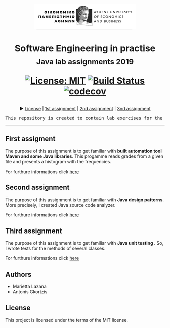 <div align="center">
<img src="media/aueb.jpg" height="80px">
<h1> Software Engineering in practise<br/><sub>Java lab assignments 2019</sub>
<br>

[![License: MIT](https://img.shields.io/badge/License-MIT-yellow.svg)](https://opensource.org/licenses/MIT)
[![Build Status](https://travis-ci.com/mlazana/dmst-Java-course-assignments.svg?token=PseqrqHdcY3eC1s685JB&branch=master)](https://travis-ci.com/mlazana/dmst-Java-course-assignments)
[![codecov](https://codecov.io/gh/mlazana/dmst-Java-course-assignments/branch/master/graph/badge.svg?token=qZjiJn3nPL)](https://codecov.io/gh/mlazana/dmst-Java-course-assignments)

</h1>
▶️ <a href="https://github.com/mlazana/dmst-Java-course-assignments/blob/master/LICENSE.md">License</a> | 
<a href="https://github.com/mlazana/dmst-Java-course-assignments/tree/development/gradeshistogram">1st assignment</a> | 
<a href="https://github.com/mlazana/dmst-Java-course-assignments/tree/development/javaCodeAnalyzer">2nd assignment</a> |
<a href="https://github.com/mlazana/dmst-Java-course-assignments/tree/development/unitTesting">3nd assignment</a> 
</div>

<pre>
This repository is created to contain lab exercises for the course "Software Engineering in practise".
</pre>
<hr/>



## First assigment


The purpose of this assignment is to get familiar with <b>built automation tool Maven and some Java libraries</b>. This progamme reads grades from a given file and presents a histogram with the frequencies.

For furthure informations click [here](https://github.com/mlazana/dmst-Java-course-assignments/blob/development/gradeshistogram/README.md)

## Second assignment

The purpose of this assignment is to get familiar with <b> Java design patterns</b>. More precisely, I created Java source code analyzer.

For furthure informations click [here](https://github.com/mlazana/dmst-Java-course-assignments/blob/development/Java_code_analyzer/README.md)

## Third assignment

The purpose of this assignment is to get familiar with <b> Java unit testing </b>. So, I wrote tests for the methods of several classes.

For furthure informations click [here](https://github.com/mlazana/dmst-Java-course-assignments/tree/master/unittesting)
## Authors

* Marietta Lazana
* Antonis Gkortzis

## License

This project is licensed under the terms of the MIT license.